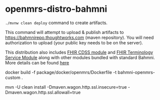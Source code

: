openmrs-distro-bahmni
==================

`./mvnw clean deploy` command to create artifacts.

This command will attempt to upload & publish artifacts to https://bahmnirepo.thoughtworks.com (maven repository). You will need authorization to upload (your public key needs to be on the server). 

This distribution also includes [FHIR CDSS module](https://github.com/Bahmni/openmrs-module-cdss) and [FHIR Terminology Service Module](https://github.com/Bahmni/openmrs-module-snomed) along with other modules bundled with standard Bahmni.
More details can be found [here](https://bahmni.atlassian.net/wiki/spaces/BAH/pages/3132686337/SNOMED+FHIR+Terminology+Server+Integration+with+Bahmni)


docker build -f package/docker/openmrs/Dockerfile -t bahmni-openmrs-custom .


mvn -U clean install -Dmaven.wagon.http.ssl.insecure=true -Dmaven.wagon.http.ssl.allowall=true
